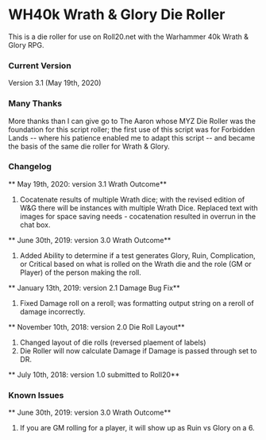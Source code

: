 # WH40k Wrath & Glory Die Roller
This is a die roller for use on Roll20.net with the Warhammer 40k Wrath & Glory RPG. 

### Current Version
Version 3.1 (May 19th, 2020) 

### Many Thanks	
More thanks than I can give go to The Aaron whose MYZ Die Roller was the foundation for this script roller; the first use of this script was for Forbidden Lands -- where his patience enabled me to adapt this script -- and became the basis of the same die roller for Wrath & Glory.

### Changelog

** May 19th, 2020: version 3.1 Wrath Outcome** 
1. Cocatenate results of multiple Wrath dice; with the revised edition of W&G there will be instances with multiple Wrath Dice.  Replaced text with images for space saving needs - cocatenation resulted in overrun in the chat box.

** June 30th, 2019: version 3.0 Wrath Outcome** 
1. Added Ability to determine if a test generates Glory, Ruin, Complication, or Critical based on what is rolled on the Wrath die and the role (GM or Player) of the person making the roll.

** January 13th, 2019: version 2.1 Damage Bug Fix** 
1. Fixed Damage roll on a reroll; was formatting output string on a reroll of damage incorrectly.

** November 10th, 2018: version 2.0 Die Roll Layout** 
1. Changed layout of die rolls (reversed plaement of labels)
2. Die Roller will now calculate Damage if Damage is passed through set to DR.

** July 10th, 2018: version 1.0 submitted to Roll20** 

### Known Issues

** June 30th, 2019: version 3.0 Wrath Outcome** 
1. If you are GM rolling for a player, it will show up as Ruin vs Glory on a 6.
